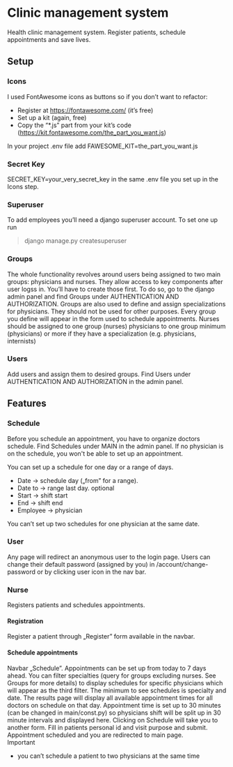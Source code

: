 # Clinic management system
Health clinic management system. Register patients, schedule appointments and save lives.

## Setup
### Icons
I used FontAwesome icons as buttons so if you don’t want to refactor:
* Register at https://fontawesome.com/ (it’s free)  
* Set up a kit (again, free)
* Copy the “*.js” part from your kit’s code (https://kit.fontawesome.com/the_part_you_want.js)  

In your project .env file add FAWESOME_KIT=the_part_you_want.js 

### Secret Key
SECRET_KEY=your_very_secret_key in the same .env file you set up in the Icons step.
### Superuser
To add employees you’ll need a django superuser account. To set one up run 
>django manage.py createsuperuser

### Groups
The whole functionality revolves around users being assigned to two main groups: physicians and nurses. They allow access to key components after user logss in. You’ll have to create those first. To do so, go to the django admin panel and find Groups under AUTHENTICATION AND AUTHORIZATION. Groups are also used to define and assign specializations for physicians. They should not be used for other purposes. Every group you define will appear in the form used to schedule appointments. Nurses should be assigned to one group (nurses) physicians to one group minimum (physicians) or more if they have a specialization (e.g. physicians, internists)

### Users
Add users and assign them to desired groups. Find Users under AUTHENTICATION AND AUTHORIZATION in the admin panel.

## Features

### Schedule
Before you schedule an appointment, you have to organize doctors schedule. Find Schedules under MAIN in the admin panel. If no physician is on the schedule, you won't be able to set up an appointment.  

You can set up a schedule for one day or a range of days.
* Date → schedule day („from” for a range).
* Date to → range last day. optional
* Start → shift start
* End → shift end
* Employee → physician  

You can’t set up two schedules for one physician at the same date.

### User
Any page will redirect an anonymous user to the login page. Users can change their default password (assigned by you) in /account/change-password or by clicking user icon in the nav bar.

### Nurse
Registers patients and schedules appointments.

#### Registration
Register a patient through „Register” form available in the navbar.

#### Schedule appointments
Navbar „Schedule”. Appointments can be set up from today to 7 days ahead. You can filter specialties (query for groups excluding nurses. See Groups for more details) to display schedules for specific physicians which will appear as the third filter. The minimum to see schedules is specialty and date. The results page will display all available appointment times for all doctors on schedule on that day. Appointment time is set up to 30 minutes (can be changed in main/const.py) so physicians shift will be split up in 30 minute intervals and displayed here. Clicking on Schedule will take you to another form. Fill in patients personal id and visit purpose and submit. Appointment scheduled and you are redirected to main page.  
Important 
* you can’t schedule a patient to two physicians at the same time
